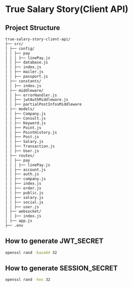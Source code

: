 # True Salary Story(Client API)

## Project Structure

```markdown
true-salary-story-client-api/
├── src/
│ ├── config/
│ │ ├── pay
│ │ │ ├── linePay.js
│ │ ├── database.js
│ │ ├── index.js
│ │ ├── mailer.js
│ │ ├── passport.js
│ ├── constants/
│ │ ├── index.js
│ ├── middleware/
│ │ ├── errorHandler.js
│ │ ├── jwtAuthMiddleware.js
│ │ ├── partialPostInfosMiddleware
│ ├── models/
│ │ ├── Company.js
│ │ ├── Consult.js
│ │ ├── Keyword.js
│ │ ├── Point.js
│ │ ├── PointHistory.js
│ │ ├── Post.js
│ │ ├── Salary.js
│ │ ├── Transaction.js
│ │ ├── User.js
│ ├── routes/
│ │ ├── pay
│ │ │ ├── linePay.js
│ │ ├── account.js
│ │ ├── auth.js
│ │ ├── company.js
│ │ ├── index.js
│ │ ├── order.js
│ │ ├── public.js
│ │ ├── salary.js
│ │ ├── social.js
│ │ ├── user.js
│ ├── websocket/
│ │ ├── index.js
│ ├── app.js
├── .env
```

## How to generate JWT_SECRET

```bash
openssl rand -base64 32
```

## How to generate SESSION_SECRET

```bash
openssl rand -hex 32
```
